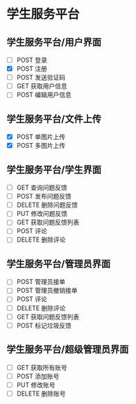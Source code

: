 # 学生服务平台
## 学生服务平台/用户界面
- [ ] POST 登录
- [x] POST 注册
- [ ] POST 发送验证码
- [ ] GET 获取用户信息
- [ ] POST 编辑用户信息
## 学生服务平台/文件上传
- [x] POST 单图片上传
- [x] POST 多图片上传
## 学生服务平台/学生界面
- [ ] GET 查询问题反馈
- [ ] POST 发布问题反馈
- [ ] DELETE 删除问题反馈
- [ ] PUT 修改问题反馈
- [ ] GET 获取问题反馈列表
- [ ] POST 评论
- [ ] DELETE 删除评论
## 学生服务平台/管理员界面
- [ ] POST 管理员接单
- [ ] POST 管理员撤销接单
- [ ] POST 评论
- [ ] DELETE 删除评论
- [ ] GET 获取问题反馈列表
- [ ] POST 标记垃圾反馈
## 学生服务平台/超级管理员界面
- [ ] GET 获取所有账号
- [ ] POST 添加账号
- [ ] PUT 修改账号
- [ ] DELETE 删除账号